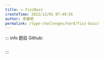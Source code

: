 ```yaml
---
title: ➖ FizzBuzz
createTime: 2022/12/01 07:49:56
author: 李嘉明
permalink: /type-challenges/hard/fizz-buzz/
---
```


::: info 题目
Github: []()

```ts

```

:::
